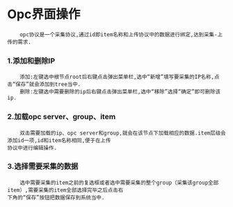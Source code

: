 # Opc界面操作

```
    opc协议是一个采集协议,通过id即item名称和上传协议中的数据进行绑定,达到采集-上传的需求.
```

### 1.添加和删除IP

```
    添加:左键选中根节点root后右键点击弹出菜单栏,选中“新增”填写要采集的IP名称,点击“保存”就会添加到tree当中.
    删除:左键选中需要删除的ip后右键点击弹出菜单栏,选中“移除”选择“确定”即可删除该ip.
```

### 2.加载opc server、group、item

```
    双击需要加载的ip、opc server和group,就会在该节点下加载相应的数据.item层级会添加id一项,id和item名称相同,便于在上传
协议中进行编辑操作.
```

### 3.选择需要采集的数据

```
    选中需要采集的item之前的复选框或者选中需要采集的整个group（采集该group全部item）,需要采集的item全部选择完毕之后点击右
下角的“保存”按钮把数据保存到系统当中.
```



